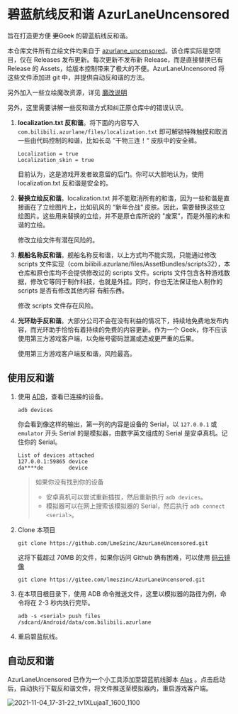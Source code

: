 # 碧蓝航线反和谐 AzurLaneUncensored

旨在打造更方便 ~~更Geek~~ 的碧蓝航线反和谐。



本仓库文件所有立绘文件均来自于 [azurlane_uncensored](https://github.com/taofan233/azurlane_uncensored)。该仓库实际是空项目，仅在 Releases 发布更新。每次更新不发布新 Release，而是直接替换已有 Release 的 Assets，给版本控制带来了极大的不便。AzurLaneUncensored 将这些文件添加进 git 中，并提供自动反和谐的方法。

另外加入一些立绘魔改资源，详见 [魔改说明](uncensored.md)

另外，这里需要讲解一些反和谐方式和纠正原仓库中的错误认识。

1. **localization.txt 反和谐**。将下面的内容写入 `com.bilibili.azurlane/files/localization.txt` 即可解锁特殊触摸和取消一些由代码控制的和谐，比如长岛 ”干物三连！“ 皮肤中的安全裤。

   ```
   Localization = true
   Localization_skin = true
   ```

   目前认为，这是游戏开发者故意留的后门。你可以大胆地认为，使用 localization.txt 反和谐是安全的。

2. **替换立绘反和谐**。localization.txt 并不能取消所有的和谐，因为一些和谐是直接画在了立绘图片上，比如矶风的 “新年合战“ 皮肤。因此，需要替换这些立绘图片。这些用来替换的立绘，并不是原仓库所说的 "废案"，而是外服的未和谐的立绘。

   修改立绘文件有潜在风险的。

3. **舰船名称反和谐**。舰船名称反和谐，以上方式均不能实现，只能通过修改 scripts 文件实现（com.bilibili.azurlane/files/AssetBundles/scripts32），本仓库和原仓库均不会提供修改过的 scripts 文件。scripts 文件包含各种游戏数据，修改它等同于制作科技，也就是外挂。同时，你也无法保证他人制作的 scripts 是否有修改其他内容 ~~有脏东西~~。

   修改 scripts 文件存在风险。

4. **光环助手反和谐**。大部分公司不会在没有利益的情况下，持续地免费地发布内容，而光环助手恰恰有着持续的免费的内容更新。作为一个 Geek，你不应该使用第三方游戏客户端，以免帐号密码泄漏或造成更严重的后果。

   使用第三方游戏客户端反和谐，风险最高。



## 使用反和谐

1. 使用 [ADB](https://developer.android.com/studio/releases/platform-tools)，查看已连接的设备。

   ```
   adb devices
   ```

   你会看到像这样的输出，第一列的内容是设备的 Serial，以 `127.0.0.1` 或 `emulator` 开头 Serial 的是模拟器，由数字英文组成的 Serial 是安卓真机。记住你的 Serial。

   ```
   List of devices attached
   127.0.0.1:59865 device
   da****de        device
   ```

   > 如果你没有找到你的设备
   >
   > - 安卓真机可以尝试重新插拔，然后重新执行 `adb devices`。
   > - 模拟器可以在网上搜索该模拟器的 Serial，然后执行 `adb connect <serial>`。

2. Clone 本项目

   ```
   git clone https://github.com/LmeSzinc/AzurLaneUncensored.git
   ```

   这将下载超过 70MB 的文件，如果你访问 Github 确有困难，可以使用 [码云镜像](https://gitee.com/LmeSzinc/AzurLaneUncensored)

   ```
   git clone https://gitee.com/lmeszinc/AzurLaneUncensored.git
   ```

3. 在本项目根目录下，使用 ADB 命令推送文件，这里以模拟器的路径为例，命令将在 2-3 秒内执行完毕。

   ```
   adb -s <serial> push files /sdcard/Android/data/com.bilibili.azurlane
   ```
   
4. 重启碧蓝航线。



## 自动反和谐

AzurLaneUncensored 已作为一个小工具添加至碧蓝航线脚本 [Alas](https://github.com/LmeSzinc/AzurLaneAutoScript) 。点击启动后，自动执行下载反和谐文件，将文件推送至模拟器内，重启游戏客户端。

![2021-11-04_17-31-22_tv1XLujaaT_1600_1100](README.assets/AlasTool.png)
